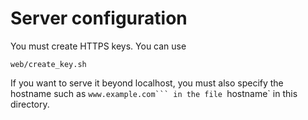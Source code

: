 # Server configuration

You must create HTTPS keys. You can use

```
web/create_key.sh
```

If you want to serve it beyond localhost, you must also specify the hostname
such as `www.example.com``` in the file `hostname` in this directory.
